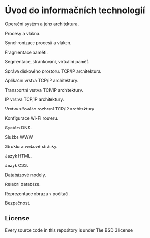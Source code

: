 # Úvod do informačních technologií

Operační systém a jeho architektura. 

Procesy a vlákna. 

Synchronizace procesů a vláken. 

Fragmentace paměti. 

Segmentace, stránkování, virtuální paměť.

Správa diskového prostoru. TCP/IP architektura. 

Aplikační vrstva TCP/IP architektury. 

Transportní vrstva TCP/IP architektury. 

IP vrstva TCP/IP architektury. 

Vrstva síťového rozhraní TCP/IP architektury. 

Konfigurace Wi-Fi routeru. 

Systém DNS. 

Služba WWW. 

Struktura webové stránky. 

Jazyk HTML. 

Jazyk CSS. 

Databázové modely. 

Relační databáze. 

Reprezentace obrazu v počítači. 

Bezpečnost.

## License

Every source code in this repository is under The BSD 3 license
